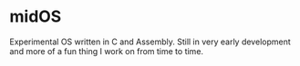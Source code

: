 # midOS
Experimental OS written in C and Assembly. Still in very early development and more of a fun thing I work on from time to time.

